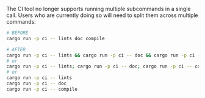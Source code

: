 The CI tool no longer supports running multiple subcommands in a single call. Users who are currently doing so will need to split them across multiple commands:

```bash
# BEFORE
cargo run -p ci -- lints doc compile

# AFTER
cargo run -p ci -- lints && cargo run -p ci -- doc && cargo run -p ci -- compile
# or
cargo run -p ci -- lints; cargo run -p ci -- doc; cargo run -p ci -- compile
# or
cargo run -p ci -- lints
cargo run -p ci -- doc
cargo run -p ci -- compile
```
